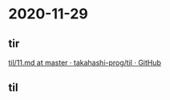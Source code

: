 # 2020-11-29

## tir
[til/11\.md at master · takahashi\-prog/til · GitHub](https://github.com/takahashi-prog/til/blob/master/tir/2020/11.md#29)

## til
